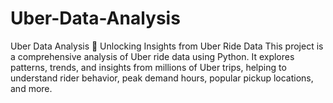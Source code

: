 # Uber-Data-Analysis
Uber Data Analysis 🚕 Unlocking Insights from Uber Ride Data  This project is a comprehensive analysis of Uber ride data using Python. It explores patterns, trends, and insights from millions of Uber trips, helping to understand rider behavior, peak demand hours, popular pickup locations, and more. 
